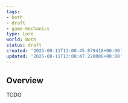 ```yaml
---
tags:
- both
- draft
- game-mechanics
type: Lore
world: Both
status: draft
created: '2025-08-11T13:08:45.879418+00:00'
updated: '2025-08-11T13:08:47.220006+00:00'
---
```



## Overview

TODO
